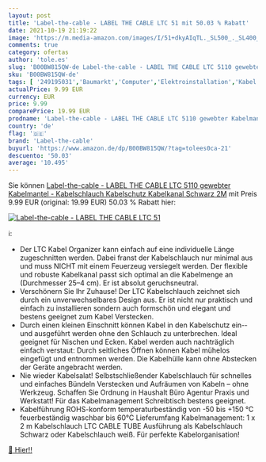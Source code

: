 ```yaml
---
layout: post
title: 'Label-the-cable - LABEL THE CABLE LTC 51 mit 50.03 % Rabatt'
date: 2021-10-19 21:19:22
image: 'https://m.media-amazon.com/images/I/51+dkyAIqTL._SL500_._SL400_.jpg'
comments: true
category: ofertas
author: 'tole.es'
slug: 'B00BW815QW-de Label-the-cable - LABEL THE CABLE LTC 5110 gewebter...'
sku: 'B00BW815QW-de'
tags: [ '249195031','Baumarkt','Computer','Elektroinstallation','Kabel','Kabelführungssysteme','Kabelschläuche','Produkte','label-the-cable', ]
actualPrice: 9.99 EUR
currency: EUR
price: 9.99
comparePrice: 19.99 EUR
prodname: 'Label-the-cable - LABEL THE CABLE LTC 5110 gewebter Kabelmantel - Kabelschlauch  Kabelschutz  Kabelkanal  Schwarz  2M'
country: 'de'
flag: '🇩🇪'
brand: 'Label-the-cable'
buyurl: 'https://www.amazon.de/dp/B00BW815QW/?tag=tolees0ca-21'
descuento: '50.03'
average: '10.495'
---
```


Sie können [Label-the-cable - LABEL THE CABLE LTC 5110 gewebter Kabelmantel - Kabelschlauch  Kabelschutz  Kabelkanal  Schwarz  2M](https://www.amazon.de/dp/B00BW815QW/?tag=tolees0ca-21) mit Preis 9.99 EUR (original: 19.99 EUR) 50.03 % Rabatt hier:

[![Label-the-cable - LABEL THE CABLE LTC 51](https://m.media-amazon.com/images/I/51+dkyAIqTL._SL500_._SL400_.jpg)](https://www.amazon.de/dp/B00BW815QW/?tag=tolees0ca-21)

ℹ️:

- Der LTC Kabel Organizer kann einfach auf eine individuelle Länge zugeschnitten werden. Dabei franst der Kabelschlauch nur minimal aus und muss NICHT mit einem Feuerzeug versiegelt werden. Der flexible und robuste Kabelkanal passt sich optimal an die Kabelmenge an (Durchmesser 25­–4 cm). Er ist absolut geruchsneutral.
- Verschönern Sie Ihr Zuhause! Der LTC Kabelschlauch zeichnet sich durch ein unverwechselbares Design aus. Er ist nicht nur praktisch und einfach zu installieren sondern auch formschön und elegant und bestens geeignet zum Kabel Verstecken.
- Durch einen kleinen Einschnitt können Kabel in den Kabelschutz ein-­ und ausgeführt werden ohne den Schlauch zu unterbrechen. Ideal geeignet für Nischen und Ecken. Kabel werden auch nachträglich einfach verstaut: Durch seitliches Öffnen können Kabel mühelos eingefügt und entnommen werden. Die Kabelhülle kann ohne Abstecken der Geräte angebracht werden.
- Nie wieder Kabelsalat! Selbstschließender Kabelschlauch für schnelles und einfaches Bündeln Verstecken und Aufräumen von Kabeln – ohne Werkzeug. Schaffen Sie Ordnung in Haushalt Büro Agentur Praxis und Werkstatt! Für das Kabelmanagement Schreibtisch bestens geeignet.
- Kabelführung ROHS-­konform temperaturbeständig von -50 bis +150 °C feuerbeständig waschbar bis 60°C Lieferumfang Kabelmanagement: 1 x 2 m Kabelschlauch LTC CABLE TUBE Ausführung als Kabelschlauch Schwarz oder Kabelschlauch weiß. Für perfekte Kabelorganisation!

[🛒 Hier!!](https://www.amazon.de/dp/B00BW815QW/?tag=tolees0ca-21)
